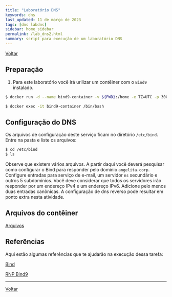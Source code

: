 ```yaml
---
title: "Laboratório DNS"
keywords: dns
last_updated: 11 de março de 2023 
tags: [dns labdns]
sidebar: home_sidebar
permalink: /lab_dns2.html
summary: script para execução de um laboratório DNS
---
```

[Voltar](/redes2.html)

## Preparação

1. Para este laboratório você irá urilizar um contêiner com o `Bind9` instalado. 

```bash
$ docker run -d --name bind9-container -v ${PWD}:/home -e TZ=UTC -p 30053:53 ubuntu/bind9

$ docker exec -it bind9-container /bin/bash
```

## Configuração do DNS
Os arquivos de configuração deste serviço ficam no diretório `/etc/bind`. Entre na pasta e liste os arquivos:

```bash
$ cd /etc/bind
$ ls
```
Observe que existem vários arquivos. A partir daqui você deverá pesquisar como configurar o Bind  para responder pelo domínio `angelita.corp`. Configure entradas para serviço de e-mail, um servidor `ns` secundário e outros 5 subdomínios. Você deve considerar que todos os servidores irão responder por um endereço IPv4 e um endereço IPv6. Adicione pelo menos duas entradas canônicas. A configuração de dns reverso pode resultar em ponto extra nesta atividade.

## Arquivos do contêiner
[Arquivos](download/bind.tar.gz)

## Referências
Aqui estão algumas referências que te ajudarão na execução dessa tarefa:

[Bind](https://www.isc.org/bind/)

[RNP Bind9](https://memoria.rnp.br/newsgen/0105/bind9.html)

<!-- ## Relatório
No seu relatório adicione todos os procedimentos seguidos para executar a configuração e informe os conteúdos completos dos arquivos configurados. Você deverá explicar o significado das configurações adicionadas ou alteradas nos arquivos. -->

<!-- ### Documentos -->
<!-- [Modelo de Relatório](download/ModeloRelatorio.zip) -->

---

[Voltar](/redes2.html)